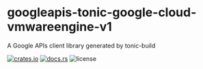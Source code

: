 # googleapis-tonic-google-cloud-vmwareengine-v1

A Google APIs client library generated by tonic-build

[![crates.io](https://img.shields.io/crates/v/googleapis-tonic-google-cloud-vmwareengine-v1)](https://crates.io/crates/googleapis-tonic-google-cloud-vmwareengine-v1)
[![docs.rs](https://img.shields.io/docsrs/googleapis-tonic-google-cloud-vmwareengine-v1)](https://docs.rs/googleapis-tonic-google-cloud-vmwareengine-v1)
![license](https://img.shields.io/crates/l/googleapis-tonic-google-cloud-vmwareengine-v1)
